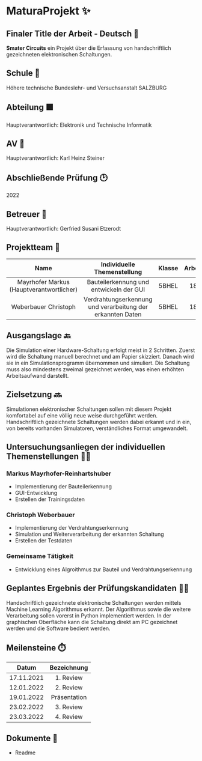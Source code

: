 # **MaturaProjekt ✨**

## **Finaler Title der Arbeit - Deutsch 🎉**
**Smater Circuits** ein Projekt über die Erfassung von handschriftlich gezeichneten elektronischen Schaltungen. 

## **Schule 🏫**
Höhere technische Bundeslehr- und Versuchsanstalt SALZBURG

## **Abteilung 🟪**
Hauptverantwortlich: Elektronik und Technische Informatik

## **AV 🤵**
Hauptverantwortlich: Karl Heinz Steiner

## **Abschließende Prüfung 🕑**
2022

## **Betreuer 🤵**
Hauptverantwortlich: Gerfried Susani Etzerodt

## **Projektteam 🧑**
| Name | Individuelle Themenstellung | Klasse | Arbeitsaufwand |
| :---: | :---: | :---: |:---: | 
| Mayrhofer Markus (Hauptverantwortlicher) | Bauteilerkennung und entwickeln der GUI | 5BHEL | 180 Stunden | 
| Weberbauer Christoph | Verdrahtungserkennung und verarbeitung der erkannten Daten | 5BHEL | 180 Stunden |

## **Ausgangslage 🔙**
Die Simulation einer Hardware-Schaltung erfolgt meist in 2 Schritten. Zuerst wird die Schaltung manuell berechnet und am Papier skizziert. Danach wird sie in ein Simulationsprogramm übernommen und simuliert. Die Schaltung muss also mindestens zweimal gezeichnet werden, was einen erhöhten Arbeitsaufwand darstellt.

## **Zielsetzung 🔜**
Simulationen elektronischer Schaltungen sollen mit diesem Projekt komfortabel auf eine völlig neue weise durchgeführt werden. Handschriftlich gezeichnete Schaltungen werden dabei erkannt und in ein, von bereits vorhanden Simulatoren, verständliches Format umgewandelt.

## **Untersuchungsanliegen der individuellen Themenstellungen 👨‍🎓**
### Markus Mayrhofer-Reinhartshuber
 - Implementierung der Bauteilerkennung
 - GUI-Entwicklung
 - Erstellen der Trainingsdaten
### Christoph Weberbauer
 - Implementierung der Verdrahtungserkennung
 - Simulation und Weiterverarbeitung der erkannten Schaltung 
 - Erstellen der Testdaten
### Gemeinsame Tätigkeit
 - Entwicklung eines Algroithmus zur Bauteil und Verdrahtungserkennung

## **Geplantes Ergebnis der Prüfungskandidaten 🏌️‍♂️**
Handschriftlich gezeichnete elektronische Schaltungen werden mittels Machine Learning Algorithmus erkannt.  Der Algorithmus sowie die weitere Verarbeitung sollen vorerst in Python implementiert werden. In der graphischen Oberfläche kann die Schaltung direkt am PC gezeichnet werden und die Software bedient werden.

## **Meilensteine ⏱️**
| Datum | Bezeichnung |
| :---: | :---: |
| 17.11.2021 | 1. Review |
| 12.01.2022 | 2. Review |
| 19.01.2022 | Präsentation |
| 23.02.2022 | 3. Review |
| 23.03.2022 | 4. Review |


## **Dokumente 📝**
 - Readme
